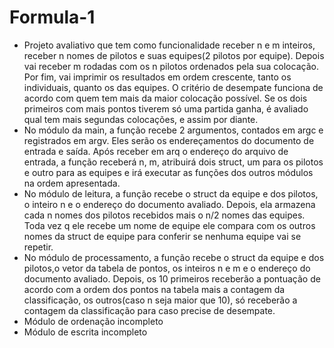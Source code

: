 # Formula-1
- Projeto avaliativo que tem como funcionalidade receber n e m inteiros, receber n nomes de pilotos e suas equipes(2 pilotos por equipe). Depois vai receber m rodadas com os n pilotos ordenados pela sua colocação. Por fim, vai imprimir os resultados em ordem crescente, tanto os individuais, quanto os das equipes. O critério de desempate funciona de acordo com quem tem mais da maior colocação possível. Se os dois primeiros com mais pontos tiverem só uma partida ganha, é avaliado qual tem mais segundas colocações, e assim por diante.
- No módulo da main, a função recebe 2 argumentos, contados em argc e registrados em argv. Eles serão os endereçamentos do documento de entrada e saída. Após receber em arq o endereço do arquivo de entrada, a função receberá n, m, atribuirá dois struct, um para os pilotos e outro para as equipes e irá executar as funções dos outros módulos na ordem apresentada.
- No módulo de leitura, a função recebe o struct da equipe e dos pilotos, o inteiro n e o endereço do documento avaliado. Depois, ela armazena cada n nomes dos pilotos recebidos mais o n/2 nomes das equipes. Toda vez q ele recebe um nome de equipe ele compara com os outros nomes da struct de equipe para conferir se nenhuma equipe vai se repetir.
- No módulo de processamento, a função recebe o struct da equipe e dos pilotos,o vetor da tabela de pontos, os inteiros n e m e o endereço do documento avaliado. Depois, os 10 primeiros receberão a pontuação de acordo com a ordem dos pontos na tabela mais a contagem da classificação, os outros(caso n seja maior que 10), só receberão a contagem da classificação para caso precise de desempate.
- Módulo de ordenação incompleto
- Módulo de escrita incompleto

